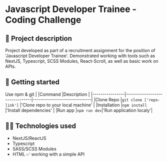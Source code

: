 # Javascript Developer Trainee - Coding Challenge

## 📝 Project description

Project developed as part of a recruitment assignment for the position of 'Javascript Developer Trainee'. Demonstrated working with tools such as NextJS, Typescript, SCSS Modules, React-Scroll, as well as basic work on APIs.

## :rocket: Getting started

Use npm & git
| |Command |Description |
|----------------|-------------------------------|-----------------------------|
|Clone Repo |`git clone ['repo-link']` |'Clone repo to your local machine' |
|Installation |`npm install` |'Install dependencies' |
|Run app |`npm run dev`|'Run application localy'|

## :technologist: Technologies used

- NextJS/ReactJS
- Typescript
- SASS/SCSS Modules
- HTML
  :white_check_mark: working with a simple API
